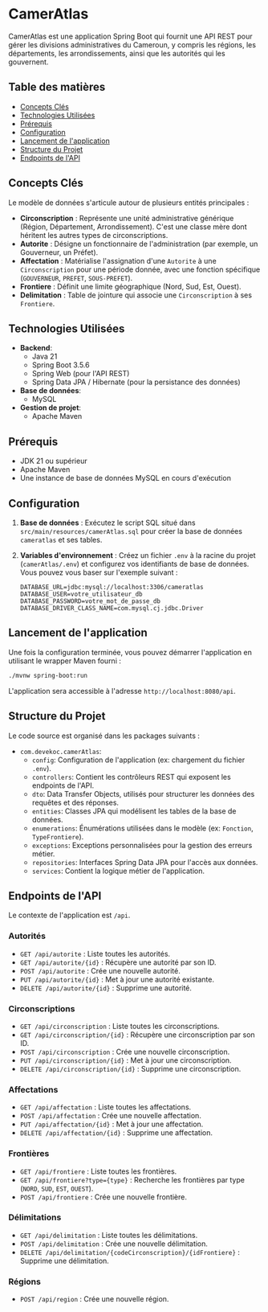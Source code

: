 # CamerAtlas

CamerAtlas est une application Spring Boot qui fournit une API REST pour gérer les divisions administratives du Cameroun, y compris les régions, les départements, les arrondissements, ainsi que les autorités qui les gouvernent.

## Table des matières
- [Concepts Clés](#concepts-clés)
- [Technologies Utilisées](#technologies-utilisées)
- [Prérequis](#prérequis)
- [Configuration](#configuration)
- [Lancement de l'application](#lancement-de-lapplication)
- [Structure du Projet](#structure-du-projet)
- [Endpoints de l'API](#endpoints-de-lapi)

## Concepts Clés

Le modèle de données s'articule autour de plusieurs entités principales :

- **Circonscription** : Représente une unité administrative générique (Région, Département, Arrondissement). C'est une classe mère dont héritent les autres types de circonscriptions.
- **Autorite** : Désigne un fonctionnaire de l'administration (par exemple, un Gouverneur, un Préfet).
- **Affectation** : Matérialise l'assignation d'une `Autorite` à une `Circonscription` pour une période donnée, avec une fonction spécifique (`GOUVERNEUR`, `PREFET`, `SOUS-PREFET`).
- **Frontiere** : Définit une limite géographique (Nord, Sud, Est, Ouest).
- **Delimitation** : Table de jointure qui associe une `Circonscription` à ses `Frontiere`.

## Technologies Utilisées

- **Backend**:
  - Java 21
  - Spring Boot 3.5.6
  - Spring Web (pour l'API REST)
  - Spring Data JPA / Hibernate (pour la persistance des données)
- **Base de données**:
  - MySQL
- **Gestion de projet**:
  - Apache Maven

## Prérequis

- JDK 21 ou supérieur
- Apache Maven
- Une instance de base de données MySQL en cours d'exécution

## Configuration

1.  **Base de données** :
    Exécutez le script SQL situé dans `src/main/resources/camerAtlas.sql` pour créer la base de données `cameratlas` et ses tables.

2.  **Variables d'environnement** :
    Créez un fichier `.env` à la racine du projet (`camerAtlas/.env`) et configurez vos identifiants de base de données. Vous pouvez vous baser sur l'exemple suivant :

    ```env
    DATABASE_URL=jdbc:mysql://localhost:3306/cameratlas
    DATABASE_USER=votre_utilisateur_db
    DATABASE_PASSWORD=votre_mot_de_passe_db
    DATABASE_DRIVER_CLASS_NAME=com.mysql.cj.jdbc.Driver
    ```

## Lancement de l'application

Une fois la configuration terminée, vous pouvez démarrer l'application en utilisant le wrapper Maven fourni :

```bash
./mvnw spring-boot:run
```

L'application sera accessible à l'adresse `http://localhost:8080/api`.

## Structure du Projet

Le code source est organisé dans les packages suivants :

- `com.devekoc.camerAtlas`:
  - `config`: Configuration de l'application (ex: chargement du fichier `.env`).
  - `controllers`: Contient les contrôleurs REST qui exposent les endpoints de l'API.
  - `dto`: Data Transfer Objects, utilisés pour structurer les données des requêtes et des réponses.
  - `entities`: Classes JPA qui modélisent les tables de la base de données.
  - `enumerations`: Énumérations utilisées dans le modèle (ex: `Fonction`, `TypeFrontiere`).
  - `exceptions`: Exceptions personnalisées pour la gestion des erreurs métier.
  - `repositories`: Interfaces Spring Data JPA pour l'accès aux données.
  - `services`: Contient la logique métier de l'application.

## Endpoints de l'API

Le contexte de l'application est `/api`.

### Autorités
- `GET /api/autorite` : Liste toutes les autorités.
- `GET /api/autorite/{id}` : Récupère une autorité par son ID.
- `POST /api/autorite` : Crée une nouvelle autorité.
- `PUT /api/autorite/{id}` : Met à jour une autorité existante.
- `DELETE /api/autorite/{id}` : Supprime une autorité.

### Circonscriptions
- `GET /api/circonscription` : Liste toutes les circonscriptions.
- `GET /api/circonscription/{id}` : Récupère une circonscription par son ID.
- `POST /api/circonscription` : Crée une nouvelle circonscription.
- `PUT /api/circonscription/{id}` : Met à jour une circonscription.
- `DELETE /api/circonscription/{id}` : Supprime une circonscription.

### Affectations
- `GET /api/affectation` : Liste toutes les affectations.
- `POST /api/affectation` : Crée une nouvelle affectation.
- `PUT /api/affectation/{id}` : Met à jour une affectation.
- `DELETE /api/affectation/{id}` : Supprime une affectation.

### Frontières
- `GET /api/frontiere` : Liste toutes les frontières.
- `GET /api/frontiere?type={type}` : Recherche les frontières par type (`NORD`, `SUD`, `EST`, `OUEST`).
- `POST /api/frontiere` : Crée une nouvelle frontière.

### Délimitations
- `GET /api/delimitation` : Liste toutes les délimitations.
- `POST /api/delimitation` : Crée une nouvelle délimitation.
- `DELETE /api/delimitation/{codeCirconscription}/{idFrontiere}` : Supprime une délimitation.

### Régions
- `POST /api/region` : Crée une nouvelle région.
